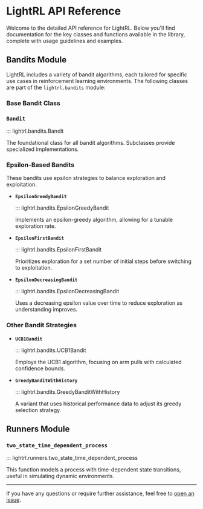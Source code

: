 # LightRL API Reference

Welcome to the detailed API reference for LightRL. Below you'll find documentation for the key classes and functions available in the library, complete with usage guidelines and examples.

## Bandits Module

LightRL includes a variety of bandit algorithms, each tailored for specific use cases in reinforcement learning environments. The following classes are part of the `lightrl.bandits` module:

### Base Bandit Class

### `Bandit`

::: lightrl.bandits.Bandit

The foundational class for all bandit algorithms. Subclasses provide specialized implementations.

### Epsilon-Based Bandits

These bandits use epsilon strategies to balance exploration and exploitation.

- **`EpsilonGreedyBandit`**

  ::: lightrl.bandits.EpsilonGreedyBandit

  Implements an epsilon-greedy algorithm, allowing for a tunable exploration rate.

- **`EpsilonFirstBandit`**

  ::: lightrl.bandits.EpsilonFirstBandit

  Prioritizes exploration for a set number of initial steps before switching to exploitation.

- **`EpsilonDecreasingBandit`**

  ::: lightrl.bandits.EpsilonDecreasingBandit

  Uses a decreasing epsilon value over time to reduce exploration as understanding improves.

### Other Bandit Strategies

- **`UCB1Bandit`**

  ::: lightrl.bandits.UCB1Bandit

  Employs the UCB1 algorithm, focusing on arm pulls with calculated confidence bounds.

- **`GreedyBanditWithHistory`**

  ::: lightrl.bandits.GreedyBanditWithHistory

  A variant that uses historical performance data to adjust its greedy selection strategy.

## Runners Module

### `two_state_time_dependent_process`

::: lightrl.runners.two_state_time_dependent_process

This function models a process with time-dependent state transitions, useful in simulating dynamic environments.

---

If you have any questions or require further assistance, feel free to [open an issue](https://github.com/detrin/lightrl/issues).